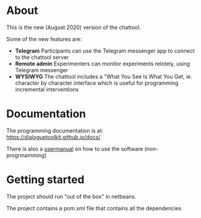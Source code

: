 # About

This is the new (August 2020) version of the chattool.

Some of the new features are:

- **Telegram** Participants can use the Telegram messenger app to connect to the chattool server
- **Remote admin** Experimenters can monitor experiments relotely, using Telegram messenger
- **WYSIWYG** The chattool includes a "What You See Is What You Get, ie. character by character interface which is useful for programming incremental interventions


# Documentation

The programming documentation is at:   https://dialoguetoolkit.github.io/docs/

There is also a [usermanual](docs/usermanual/usermanual.pdf) on how to use the software (non-progrmamming)


# Getting started

The project should run "out of the box" in netbeans.

The project contains a pom.xml file that contains all the dependencies



